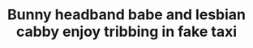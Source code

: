 ---
layout: post
title: Bunny headband babe and lesbian cabby enjoy tribbing in fake taxi
duration: '11:10'
view: 523
rate: 2
video: 'https://flashservice.xvideos.com/embedframe/26312589'
category:
 - blonde
 - brunette
 - busty
 - cab
 - curvy
 - gorgeous
 - lesbian
 - milf
tags: 
 - big-tits
priority: 0.9
changefreq: daily
---